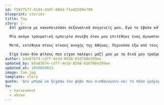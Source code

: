 ```yaml
---
id: f5827577-4144-434f-88dd-f1e42589e790
blueprint: stories
title: Ταμ
story: |-
  Επί χρόνια με κακοποιούσαν σεξουαλικά συγγενείς μου. Εγώ το έβαλα κάτω από το χαλί και συνέχισα με τη ζωή μου, όμως ανακάλυψα παρακάτω ότι το τραύμα ήταν ακόμα εκεί και επηρέαζε το κάθε τι που είχα κάνει ή που πήγαινα να κάνω στη ζωή μου.

  Μία ακόμα τραυματική εμπειρία συνέβη όταν μου επιτέθηκε ένας άγνωστος στον δρόμο μέρα μεσημέρι, κοντά στη γειτονιά μου. Μου μιλούσε βρόμικα, με παρακαλούσε να πάω κάπου μαζί του, και όταν άρχισα να περπατάω πιο γρήγορα, με κυνήγησε, ήρθε από πίσω μου και έπιασε το στήθος μου. Πάλεψα με όλη μου τη δύναμη και κατάφερα να τον ξεφύγω. Δεν μπορώ να ξεχάσω τον φόβο που αισθανόμουν και το πόσο γρήγορα έτρεξα στο σπίτι των φίλων μου. Δεν είχα σκοπό να τους το πω. Αιχθάνθηκα βρόμικη. Όμως αυτοί επέμειναν αφού το πρόσωπο μου ήταν σαν να είχα δει φάντασμα. Με έβαλαν μαζί τους στο αμάξι και οδηγήσαμε γύρω γύρω ψάχνοντας τον τύπο αυτό. Δεν τον βρήκαμε πουθενά αλλά αισθάνθηκα μία ασφάλεια μαζί τους.

  Μετά, εκτέθηκα στους οίκους ανοχής της Αθήνας. Περνούσα έξω από τους οίκους ανοχής και εκεί συναντούσα συχνά γυναίκες που εκδίδονταν. Μου έλεγαν τις ιστορίες τους, για το πως τους κακοποιούσαν, πως τους έλεγχαν οι άντρες στη ζωή τους, κάποιες φορές ήταν ακόμα και ο σύζυγος ή κάποιος συγγενής. Κάποιες δεν είχαν άλλον τρόπο να πληρώσουν για τις επεμβάσεις των παιδιών του, ή τα φάρμακα τους. Με σύντριψε η συμπόνια που ένιωθα για αυτές τις γυναίκες και έτσι αποφάσισα να μπω στον αγώνα κατά της έμφυλης βίας.

  Είχα έναν-δύο φίλους που είχαν παλέψει μαζί μου με τα δικά μου τραύματα, και τώρα εγώ παρομοίως έχω οδηγηθεί στο να παλεύω για αυτές τις γυναίκες και για όποια γυναίκα που της στερήθηκε αυτό το απείρως πολύτιμο και ιερό πράγμα - το δικαίωμα στο ίδιο της το σώμα. Με έδειξαν αγάπη και φροντίδα, και γι' αυτό αγωνίζομαι και εγώ, γιατί το να αγωνίζομαι για τους συνανθρώπους μου είναι το ίδιο και το αυτό με την αγάπη και τη φροντίδα.
author: bda87674-cd7f-4e3d-8598-650708e299ee
updated_by: bda87674-cd7f-4e3d-8598-650708e299ee
updated_at: 1650004023
image: tam.jpg
template: story
quote: 'Δεν μπορώ να ξεχάσω τον φόβο που αισθανόμουν και το πόσο γρήγορα έτρεξα στο σπίτι των φίλων μου. Δεν είχα σκοπό να τους το πω. Αιχθάνθηκα βρόμικη. Όμως αυτοί επέμειναν αφού το πρόσωπο μου ήταν σαν να είχα δει φάντασμα.'
tw:
  - harassment
  - abuse
---
```

